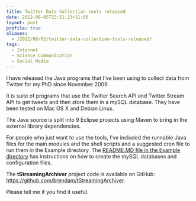 ```yaml
---
title: Twitter Data Collection tools released
date: 2012-08-05T15:51:23+11:00
layout: post
profile: true
aliases: 
  - /2012/08/05/twitter-data-collection-tools-released/
tags:
  - Internet
  - Science Communication
  - Social Media
---
```

I have released the Java programs that I've been using to collect data from Twitter for my PhD since November 2009.

It is suite of programs that use the Twitter Search API and Twitter Stream API to get tweets and then store them in a mySQL database. They have been tested on Mac OS X and Debian Linux.

The Java source is split into 9 Eclipse projects using Maven to bring in the external library dependencies.

For people who just want to use the tools, I've included the runnable Java files for the main modules and the shell scripts and a suggested cron file to run them in the Example directory. The [README.MD file in the Example directory](https://github.com/brendam/tStreamingArchiver/tree/master/Example#example-of-how-to-use-tstreamingarchiver) has instructions on how to create the mySQL databases and configuration files.

The **tStreamingArchiver** project code is available on GitHub: https://github.com/brendam/tStreamingArchiver.

Please tell me if you find it useful.

